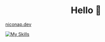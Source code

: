 <h1 align="center">Hello 👋</h1>

[niconap.dev](https://niconap.dev/)
 
[![My Skills](https://skillicons.dev/icons?i=git,html,js,pug,nodejs,css,react,vscode,c,sass,php,linux,python)](https://skillicons.dev)
